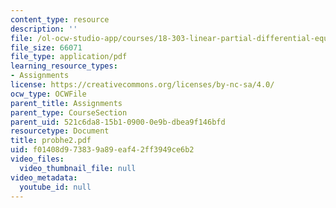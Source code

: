 ```yaml
---
content_type: resource
description: ''
file: /ol-ocw-studio-app/courses/18-303-linear-partial-differential-equations-fall-2006/f01408d973839a89eaf42ff3949ce6b2_probhe2.pdf
file_size: 66071
file_type: application/pdf
learning_resource_types:
- Assignments
license: https://creativecommons.org/licenses/by-nc-sa/4.0/
ocw_type: OCWFile
parent_title: Assignments
parent_type: CourseSection
parent_uid: 521c6da8-15b1-0900-0e9b-dbea9f146bfd
resourcetype: Document
title: probhe2.pdf
uid: f01408d9-7383-9a89-eaf4-2ff3949ce6b2
video_files:
  video_thumbnail_file: null
video_metadata:
  youtube_id: null
---
```


